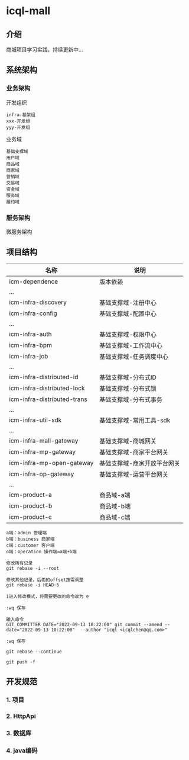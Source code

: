 # icql-mall

## 介绍

商城项目学习实践，持续更新中...

## 系统架构

### 业务架构

开发组织

```
infra-基架组
xxx-开发组
yyy-开发组
```

业务域

```
基础支撑域
用户域
商品域
商家域
营销域
交易域
资金域
服务域
履约域
```

### 服务架构

微服务架构

## 项目结构

| 名称                          | 说明             | 
|-----------------------------|----------------|
| icm-dependence              | 版本依赖           |
| ...                         |                |
| icm-infra-discovery         | 基础支撑域-注册中心     |
| icm-infra-config            | 基础支撑域-配置中心     |
| ...                         |                |
| icm-infra-auth              | 基础支撑域-权限中心     |
| icm-infra-bpm               | 基础支撑域-工作流中心    |
| icm-infra-job               | 基础支撑域-任务调度中心   |
| ...                         |                |
| icm-infra-distributed-id    | 基础支撑域-分布式ID    |
| icm-infra-distributed-lock  | 基础支撑域-分布式锁     |
| icm-infra-distributed-trans | 基础支撑域-分布式事务    |
| ...                         |                |
| icm-infra-util-sdk          | 基础支撑域-常用工具-sdk |
| ...                         |                |
| icm-infra-mall-gateway      | 基础支撑域-商城网关     |
| icm-infra-mp-gateway        | 基础支撑域-商家平台网关   |
| icm-infra-mp-open-gateway   | 基础支撑域-商家开放平台网关 |
| icm-infra-op-gateway        | 基础支撑域-运营平台网关   |
| ...                         |                |
| icm-product-a               | 商品域-a端         |
| icm-product-b               | 商品域-b端         |
| icm-product-c               | 商品域-c端         |

```
a端：admin 管理端
b端：business 商家端
c端：customer 客户端
o端：operation 操作端=a端+b端
```

```
修改所有记录
git rebase -i --root

修改其他记录，后面的offset按需调整
git rebase -i HEAD~5

i进入修改模式，将需要更改的命令改为 e

:wq 保存

输入命令 
GIT_COMMITTER_DATE="2022-09-13 10:22:00" git commit --amend --date="2022-09-13 10:22:00"  --author "icql <icqlchen@qq.com>"

:wq 保存

git rebase --continue

git push -f

```

## 开发规范

### 1. 项目

### 2. HttpApi

### 3. 数据库

### 4. java编码
